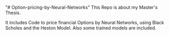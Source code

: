 "# Option-pricing-by-Neural-Networks" 
 This Repo is about my Master's Thesis.
 
 It includes Code to price financial Options by Neural Networks, using Black Scholes and the Heston Model.
 Also some trained models are included.
